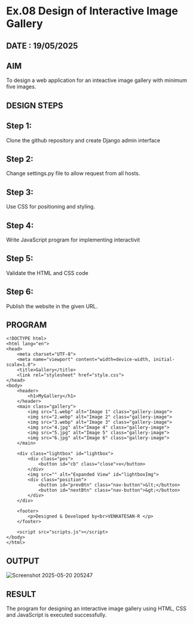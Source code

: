# Ex.08 Design of Interactive Image Gallery
## DATE : 19/05/2025
## AIM
  To design a web application for an inteactive image gallery with minimum five images.

## DESIGN STEPS

## Step 1:

Clone the github repository and create Django admin interface

## Step 2:

Change settings.py file to allow request from all hosts.

## Step 3:

Use CSS for positioning and styling.

## Step 4:

Write JavaScript program for implementing interactivit

## Step 5:

Validate the HTML and CSS code

## Step 6:

Publish the website in the given URL.

## PROGRAM
```
<!DOCTYPE html>
<html lang="en">
<head>
    <meta charset="UTF-8">
    <meta name="viewport" content="width=device-width, initial-scale=1.0">
    <title>Gallery</title>
    <link rel="stylesheet" href="style.css">
</head>
<body>
    <header>
        <h1>MyGallery</h1>
    </header>
    <main class="gallery">
        <img src="1.webp" alt="Image 1" class="gallery-image">
        <img src="2.webp" alt="Image 2" class="gallery-image">
        <img src="3.webp" alt="Image 3" class="gallery-image">
        <img src="4.jpg" alt="Image 4" class="gallery-image">
        <img src="5.jpg" alt="Image 5" class="gallery-image">
        <img src="6.jpg" alt="Image 6" class="gallery-image">
    </main>

    <div class="lightbox" id="lightbox">
        <div class="pos">
            <button id="cb" class="close">x</button>
        </div>
        <img src="" alt="Expanded View" id="lightboxImg">
        <div class="position">
            <button id="prevBtn" class="nav-button">&lt;</button>
            <button id="nextBtn" class="nav-button">&gt;</button>
        </div>
    </div>

    <footer>
        <p>Designed & Developed by<br>VENKATESAN-R </p>
    </footer>

    <script src="scripts.js"></script>
</body>
</html>
```

## OUTPUT
![Screenshot 2025-05-20 205247](https://github.com/user-attachments/assets/f28b7f95-8b8e-4532-ad82-db303430ee4e)


## RESULT
  The program for designing an interactive image gallery using HTML, CSS and JavaScript is executed successfully.

